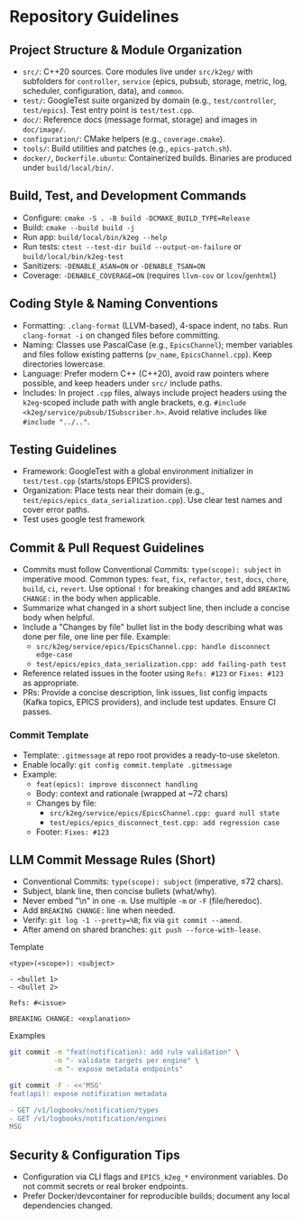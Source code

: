 # Repository Guidelines

## Project Structure & Module Organization
- `src/`: C++20 sources. Core modules live under `src/k2eg/` with subfolders for `controller`, `service` (epics, pubsub, storage, metric, log, scheduler, configuration, data), and `common`.
- `test/`: GoogleTest suite organized by domain (e.g., `test/controller`, `test/epics`). Test entry point is `test/test.cpp`.
- `doc/`: Reference docs (message format, storage) and images in `doc/image/`.
- `configuration/`: CMake helpers (e.g., `coverage.cmake`).
- `tools/`: Build utilities and patches (e.g., `epics-patch.sh`).
- `docker/`, `Dockerfile.ubuntu`: Containerized builds. Binaries are produced under `build/local/bin/`.

## Build, Test, and Development Commands
- Configure: `cmake -S . -B build -DCMAKE_BUILD_TYPE=Release`
- Build: `cmake --build build -j`
- Run app: `build/local/bin/k2eg --help`
- Run tests: `ctest --test-dir build --output-on-failure` or `build/local/bin/k2eg-test`
- Sanitizers: `-DENABLE_ASAN=ON` or `-DENABLE_TSAN=ON`
- Coverage: `-DENABLE_COVERAGE=ON` (requires `llvm-cov` or `lcov`/`genhtml`)

## Coding Style & Naming Conventions
- Formatting: `.clang-format` (LLVM-based), 4-space indent, no tabs. Run `clang-format -i` on changed files before committing.
- Naming: Classes use PascalCase (e.g., `EpicsChannel`); member variables and files follow existing patterns (`pv_name`, `EpicsChannel.cpp`). Keep directories lowercase.
- Language: Prefer modern C++ (C++20), avoid raw pointers where possible, and keep headers under `src/` include paths.
- Includes: In project `.cpp` files, always include project headers using the `k2eg`-scoped include path with angle brackets, e.g. `#include <k2eg/service/pubsub/ISubscriber.h>`. Avoid relative includes like `#include "../.."`.

## Testing Guidelines
- Framework: GoogleTest with a global environment initializer in `test/test.cpp` (starts/stops EPICS providers).
- Organization: Place tests near their domain (e.g., `test/epics/epics_data_serialization.cpp`). Use clear test names and cover error paths.
- Test uses google test framework

## Commit & Pull Request Guidelines
- Commits must follow Conventional Commits: `type(scope): subject` in imperative mood. Common types: `feat`, `fix`, `refactor`, `test`, `docs`, `chore`, `build`, `ci`, `revert`. Use optional `!` for breaking changes and add `BREAKING CHANGE:` in the body when applicable.
- Summarize what changed in a short subject line, then include a concise body when helpful.
- Include a "Changes by file" bullet list in the body describing what was done per file, one line per file. Example:
  - `src/k2eg/service/epics/EpicsChannel.cpp: handle disconnect edge-case`
  - `test/epics/epics_data_serialization.cpp: add failing-path test`
- Reference related issues in the footer using `Refs: #123` or `Fixes: #123` as appropriate.
- PRs: Provide a concise description, link issues, list config impacts (Kafka topics, EPICS providers), and include test updates. Ensure CI passes.

### Commit Template
- Template: `.gitmessage` at repo root provides a ready-to-use skeleton.
- Enable locally: `git config commit.template .gitmessage`
- Example:
  - `feat(epics): improve disconnect handling`
  - Body: context and rationale (wrapped at ~72 chars)
  - Changes by file:
    - `src/k2eg/service/epics/EpicsChannel.cpp: guard null state`
    - `test/epics/epics_disconnect_test.cpp: add regression case`
  - Footer: `Fixes: #123`


## LLM Commit Message Rules (Short)

- Conventional Commits: `type(scope): subject` (imperative, ≤72 chars).
- Subject, blank line, then concise bullets (what/why).
- Never embed "\n" in one `-m`. Use multiple `-m` or `-F` (file/heredoc).
- Add `BREAKING CHANGE:` line when needed.
- Verify: `git log -1 --pretty=%B`; fix via `git commit --amend`.
- After amend on shared branches: `git push --force-with-lease`.

Template
```
<type>(<scope>): <subject>

- <bullet 1>
- <bullet 2>

Refs: #<issue>

BREAKING CHANGE: <explanation>
```

Examples
```bash
git commit -m "feat(notification): add rule validation" \
           -m "- validate targets per engine" \
           -m "- expose metadata endpoints"

git commit -F - <<'MSG'
feat(api): expose notification metadata

- GET /v1/logbooks/notification/types
- GET /v1/logbooks/notification/engines
MSG
```

## Security & Configuration Tips
- Configuration via CLI flags and `EPICS_k2eg_*` environment variables. Do not commit secrets or real broker endpoints.
- Prefer Docker/devcontainer for reproducible builds; document any local dependencies changed.
